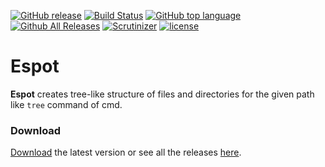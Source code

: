 [![GitHub release](https://img.shields.io/github/release/mahozad/espot.svg)](https://github.com/mahozad/espot/releases)
[![Build Status](https://scrutinizer-ci.com/g/mahozad/espot/badges/build.png?b=master)](https://scrutinizer-ci.com/g/mahozad/espot/build-status/master)
[![GitHub top language](https://img.shields.io/github/languages/top/mahozad/espot.svg)]()
[![Github All Releases](https://img.shields.io/github/downloads/mahozad/espot/total.svg)](https://github.com/mahozad/espot/releases)
[![Scrutinizer](https://img.shields.io/scrutinizer/g/mahozad/espot.svg)](https://scrutinizer-ci.com/g/mahozad/espot/)
[![license](https://img.shields.io/github/license/mahozad/espot.svg)](https://www.apache.org/licenses/LICENSE-2.0.html)
# Espot
**Espot** creates tree-like structure of files and directories for the given path like `tree` command of cmd.
### Download
[Download](https://github.com/mahozad/espot/releases/download/v1.0/Espot.zip) the latest version or see all the releases [here](https://github.com/mahozad/espot/releases).
